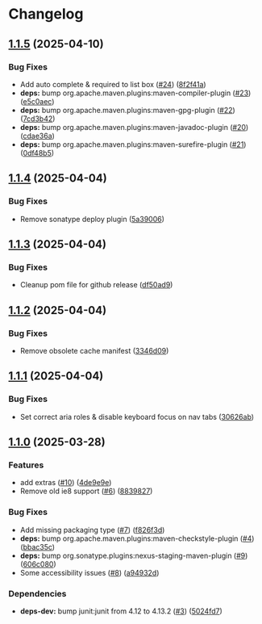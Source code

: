 # Changelog

## [1.1.5](https://github.com/notz/gwtbootstrap3/compare/v1.1.4...v1.1.5) (2025-04-10)


### Bug Fixes

* Add auto complete & required to list box ([#24](https://github.com/notz/gwtbootstrap3/issues/24)) ([8f2f41a](https://github.com/notz/gwtbootstrap3/commit/8f2f41a7f3e2d8cd32f1ac5111b2d683fd60e71a))
* **deps:** bump org.apache.maven.plugins:maven-compiler-plugin ([#23](https://github.com/notz/gwtbootstrap3/issues/23)) ([e5c0aec](https://github.com/notz/gwtbootstrap3/commit/e5c0aec7e99cfb5078b5602a455d33ed694c7c10))
* **deps:** bump org.apache.maven.plugins:maven-gpg-plugin ([#22](https://github.com/notz/gwtbootstrap3/issues/22)) ([7cd3b42](https://github.com/notz/gwtbootstrap3/commit/7cd3b420b59bd6fd4e66e5dacc8b307bafee34df))
* **deps:** bump org.apache.maven.plugins:maven-javadoc-plugin ([#20](https://github.com/notz/gwtbootstrap3/issues/20)) ([cdae36a](https://github.com/notz/gwtbootstrap3/commit/cdae36adba37c379ba549641b152b8e44876ce06))
* **deps:** bump org.apache.maven.plugins:maven-surefire-plugin ([#21](https://github.com/notz/gwtbootstrap3/issues/21)) ([0df48b5](https://github.com/notz/gwtbootstrap3/commit/0df48b5040ae382d5c930fceb628d4264ebe722a))

## [1.1.4](https://github.com/notz/gwtbootstrap3/compare/v1.1.3...v1.1.4) (2025-04-04)


### Bug Fixes

* Remove sonatype deploy plugin ([5a39006](https://github.com/notz/gwtbootstrap3/commit/5a39006efc491a5d1b13632aa06036da600777ac))

## [1.1.3](https://github.com/notz/gwtbootstrap3/compare/v1.1.2...v1.1.3) (2025-04-04)


### Bug Fixes

* Cleanup pom file for github release ([df50ad9](https://github.com/notz/gwtbootstrap3/commit/df50ad9e8ed07f112dd182232d6fe355e2734f55))

## [1.1.2](https://github.com/notz/gwtbootstrap3/compare/v1.1.1...v1.1.2) (2025-04-04)


### Bug Fixes

* Remove obsolete cache manifest ([3346d09](https://github.com/notz/gwtbootstrap3/commit/3346d0900916ba121b2eb3a4e3a1941576fd4b99))

## [1.1.1](https://github.com/notz/gwtbootstrap3/compare/v1.1.0...v1.1.1) (2025-04-04)


### Bug Fixes

* Set correct aria roles & disable keyboard focus on nav tabs ([30626ab](https://github.com/notz/gwtbootstrap3/commit/30626abf1772c437c308c56c17daafadcc6ca2d8))

## [1.1.0](https://github.com/notz/gwtbootstrap3/compare/1.0.1...v1.1.0) (2025-03-28)


### Features

* add extras ([#10](https://github.com/notz/gwtbootstrap3/issues/10)) ([4de9e9e](https://github.com/notz/gwtbootstrap3/commit/4de9e9e160bf52cc000906b0129e72a833a6a576))
* Remove old ie8 support ([#6](https://github.com/notz/gwtbootstrap3/issues/6)) ([8839827](https://github.com/notz/gwtbootstrap3/commit/8839827715d937c3f8aebe9dad91a755bb2af2c8))


### Bug Fixes

* Add missing packaging type ([#7](https://github.com/notz/gwtbootstrap3/issues/7)) ([f826f3d](https://github.com/notz/gwtbootstrap3/commit/f826f3db3a8c5ae964db5e12f3c407aaa1f14e78))
* **deps:** bump org.apache.maven.plugins:maven-checkstyle-plugin ([#4](https://github.com/notz/gwtbootstrap3/issues/4)) ([bbac35c](https://github.com/notz/gwtbootstrap3/commit/bbac35c0a0c775237ae38cbef28f75bc9e432eed))
* **deps:** bump org.sonatype.plugins:nexus-staging-maven-plugin ([#9](https://github.com/notz/gwtbootstrap3/issues/9)) ([606c080](https://github.com/notz/gwtbootstrap3/commit/606c080b6128bd293f5b3bd43f8d45eda20523c2))
* Some accessibility issues ([#8](https://github.com/notz/gwtbootstrap3/issues/8)) ([a94932d](https://github.com/notz/gwtbootstrap3/commit/a94932d5c30da3eb0b2c4c05ff9c6ec4607394d0))


### Dependencies

* **deps-dev:** bump junit:junit from 4.12 to 4.13.2 ([#3](https://github.com/notz/gwtbootstrap3/issues/3)) ([5024fd7](https://github.com/notz/gwtbootstrap3/commit/5024fd7a05722edd34984ae2bee80ded227354ae))
